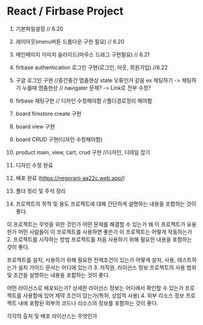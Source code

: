 # React / Firbase Project

1. 기본파일설정 // 6.20
2. 레이아웃(menu버튼 드롭다운 구현 필요) // 6.20
3. 메인페이지 이미지 슬라이드(마우스 드래그 구현필요) // 6.21
4. firbase authentication 로그인 구현(로그인, 아웃, 회원가입) //6.22
5. 구글 로그인 구현
//중간중간 멈춤현상 state 오류인거 같음 ex 채팅하기 -> 채팅하기 누를때 멈춤현상 // navigater 문제? -> Link로 전부 수정?
6. firbase 채팅구현 // 디자인 수정해야함
//폴더경로정리 해야함
7. board firestore create 구현
8. board view 구현
9. board CRUD 구현(디자인 수정해야함)
10. product main, view, cart, crud 구현
//디자인, 디테일 잡기
11. 디자인 수정 완료
12. 배포 완료 (https://negorani-aa22c.web.app/)
13. 폴더 정리 및 주석 정리

1. 프로젝트의 목적 및 용도
프로젝트에 대해 간단하게 설명하는 내용을 포함하는 것이 좋다.

이 프로젝트는 무엇을 위한 것인가
어떤 문제를 해결할 수 있는가
왜 이 프로젝트가 유용한가
어떤 사람들이 이 프로젝트를 사용하면 좋은가
이 프로젝트는 어떻게 작동하는가
2. 프로젝트를 시작하는 방법
프로젝트를 처음 사용하기 위해 필요한 내용을 포함하는 것이 좋다.

프로젝트를 설치, 사용하기 위해 필요한 전제조건이 있는가
어떻게 설치, 사용, 테스트하는가
설치 가이드 문서는 어디에 있는가
3. 저작권, 라이선스 정보
프로젝트의 사용 범위 및 조건을 설명하는 내용을 포함하는 것이 좋다.

어떤 라이선스로 배포되는가?
상세한 라이선스 정보는 어디에서 확인할 수 있는가
프로젝트를 사용함에 있어 제약 조건이 있는가(특허, 상업적 사용)
4. 외부 리소스 정보
프로젝트 내에 포함된 외부의 코드나 리소스의 정보를 포함하는 것이 좋다.

각각의 출처 및 배포 라이선스는 무엇인가